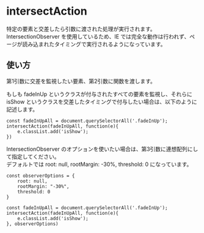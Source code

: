 # intersectAction
特定の要素と交差したら引数に渡された処理が実行されます。  
IntersectionObserver を使用しているため、IE では完全な動作は行われず、ページが読み込まれたタイミングで実行されるようになっています。  

## 使い方
第1引数に交差を監視したい要素、第2引数に関数を渡します。  

もしも fadeInUp というクラスが付与されたすべての要素を監視し、それらに isShow というクラスを交差したタイミングで付与したい場合は、以下のように記述します。  

   	const fadeInUpAll = document.querySelectorAll('.fadeInUp');
	intersectAction(fadeInUpAll, function(e){
		e.classList.add('isShow');
	})


IntersectionObserver のオプションを使いたい場合は、第3引数に連想配列にして指定してください。  
デフォルトでは root: null, rootMargin: -30%, threshold: 0 になっています。  

	const observerOptions = {
		root: null,
		rootMargin: "-30%",
		threshold: 0
	}

   	const fadeInUpAll = document.querySelectorAll('.fadeInUp');
	intersectAction(fadeInUpAll, function(e){
		e.classList.add('isShow');
	}, observerOptions)


